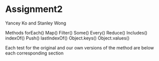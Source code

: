 # Assignment2
Yancey Ko and Stanley Wong

Methods
forEach()
Map()
Filter()
Some()
Every()
Reduce()
Includes()
indexOf()
Push()
lastIndexOf()
Object.keys()
Object.values()

Each test for the original and our own versions of the method are below each corresponding section
